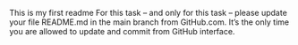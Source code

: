 This is my first readme
For this task – and only for this task – please update your file README.md in the main branch from GitHub.com. 
It’s the only time you are allowed to update and commit from GitHub interface.
